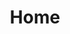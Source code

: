 ---
lang: en-US
home: true
title: Home
heroImage: /images/rlogo.png
actions:
  - text: Get Started
    link: /guide/getting-started.html
    type: primary
  - text: Introduction
    link: /guide/
    type: secondary

footer: MIT Licensed | Copyright © 2021-{{ new Date().getFullYear() }} Daniel Kauffmann & Lucas Garcia 
---